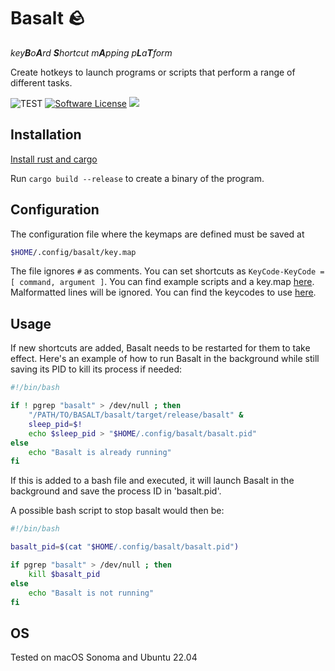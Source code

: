 # Basalt 🪨

*key**B**o**A**rd **S**hortcut m**A**pping p**L**a**T**form*

Create hotkeys to launch programs or scripts that perform a range of different tasks.

![TEST](https://github.com/gwirn/basalt/actions/workflows/rust.yml/badge.svg)
[![Software License](https://img.shields.io/badge/license-MIT-brightgreen.svg)](/LICENSE.md)
<a title="Code Size" target="_blank" href="https://github.com/gwirn/basalt"><img src="https://img.shields.io/github/languages/code-size/gwirn/basalt"></a>

## Installation
[Install rust and cargo](https://www.rust-lang.org/tools/install)

Run `cargo build --release` to create a binary of the program.

## Configuration
The configuration file where the keymaps are defined must be saved at
```sh
$HOME/.config/basalt/key.map
```
The file ignores `#` as comments. You can set shortcuts as `KeyCode-KeyCode = [ command, argument ]`. You can find example scripts and a key.map 
 [here](https://github.com/gwirn/basalt/tree/master/examples). Malformatted lines will be ignored. You can find the keycodes to use [here](https://github.com/ostrosco/device_query/blob/b5ba13089c611b1deb3a6804e1f3032301d0fd5d/src/keymap.rs#L9).

## Usage
If new shortcuts are added, Basalt needs to be restarted for them to take effect. Here's an example of how to run Basalt in the background while still saving its PID to kill its process if needed:
```bash
#!/bin/bash

if ! pgrep "basalt" > /dev/null ; then
    "/PATH/TO/BASALT/basalt/target/release/basalt" &
    sleep_pid=$!
    echo $sleep_pid > "$HOME/.config/basalt/basalt.pid"
else
    echo "Basalt is already running"
fi
```
If this is added to a bash file and executed, it will launch Basalt in the background and save the process ID in 'basalt.pid'. 

A possible bash script to stop basalt would then be:
```bash
#!/bin/bash

basalt_pid=$(cat "$HOME/.config/basalt/basalt.pid")

if pgrep "basalt" > /dev/null ; then
    kill $basalt_pid
else
    echo "Basalt is not running"
fi

```
## OS
Tested on macOS Sonoma and Ubuntu 22.04
